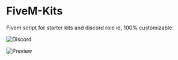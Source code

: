 # FiveM-Kits
Fivem script for starter kits and discord role id, 100% customizable

![Discord](https://discord.gg/matKK2Zhrf)

![Preview](https://cdn.discordapp.com/attachments/895349507326357564/1124103319917428806/image.png)
